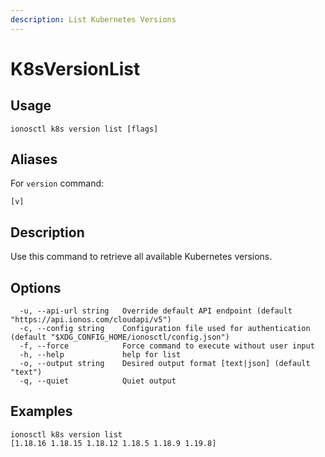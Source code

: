 ```yaml
---
description: List Kubernetes Versions
---
```


# K8sVersionList

## Usage

```text
ionosctl k8s version list [flags]
```

## Aliases

For `version` command:
```text
[v]
```

## Description

Use this command to retrieve all available Kubernetes versions.

## Options

```text
  -u, --api-url string   Override default API endpoint (default "https://api.ionos.com/cloudapi/v5")
  -c, --config string    Configuration file used for authentication (default "$XDG_CONFIG_HOME/ionosctl/config.json")
  -f, --force            Force command to execute without user input
  -h, --help             help for list
  -o, --output string    Desired output format [text|json] (default "text")
  -q, --quiet            Quiet output
```

## Examples

```text
ionosctl k8s version list 
[1.18.16 1.18.15 1.18.12 1.18.5 1.18.9 1.19.8]
```

